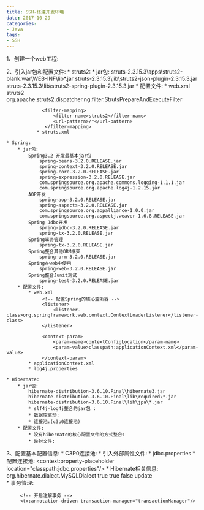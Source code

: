 ```yaml
---
title: SSH-搭建开发环境
date: 2017-10-29
categories:
- Java
tags:
- SSH
---
```

1、创建一个web工程:

2、引入jar包和配置文件:
    * struts2:
        * jar包:
            struts-2.3.15.3\apps\struts2-blank.war\WEB-INF\lib\*.jar
            struts-2.3.15.3\lib\struts2-json-plugin-2.3.15.3.jar
            struts-2.3.15.3\lib\struts2-spring-plugin-2.3.15.3.jar
        * 配置文件:
             * web.xml
                <!-- 配置Struts2的核心过滤器 -->
                <filter>
                     <filter-name>struts2</filter-name>
                     <filter-class>org.apache.struts2.dispatcher.ng.filter.StrutsPrepareAndExecuteFilter</filter-class>
                 </filter>
 
                 <filter-mapping>
                     <filter-name>struts2</filter-name>
                     <url-pattern>/*</url-pattern>
                  </filter-mapping>
               * struts.xml 

    * Spring:
        * jar包:
            Spring3.2 开发最基本jar包
                spring-beans-3.2.0.RELEASE.jar
                spring-context-3.2.0.RELEASE.jar
                spring-core-3.2.0.RELEASE.jar
                spring-expression-3.2.0.RELEASE.jar
                com.springsource.org.apache.commons.logging-1.1.1.jar
                com.springsource.org.apache.log4j-1.2.15.jar
            AOP开发
                spring-aop-3.2.0.RELEASE.jar
                spring-aspects-3.2.0.RELEASE.jar
                com.springsource.org.aopalliance-1.0.0.jar
                com.springsource.org.aspectj.weaver-1.6.8.RELEASE.jar
            Spring Jdbc开发
                spring-jdbc-3.2.0.RELEASE.jar
                spring-tx-3.2.0.RELEASE.jar
            Spring事务管理
                spring-tx-3.2.0.RELEASE.jar
            Spring整合其他ORM框架
                spring-orm-3.2.0.RELEASE.jar
            Spring在web中使用
                spring-web-3.2.0.RELEASE.jar
            Spring整合Junit测试
                spring-test-3.2.0.RELEASE.jar
        * 配置文件:
            * web.xml
                 <!-- 配置Spring的核心监听器 -->
                 <listener>
                     <listener-class>org.springframework.web.context.ContextLoaderListener</listener-class>
                 </listener>
 
                 <context-param>
                     <param-name>contextConfigLocation</param-name>
                     <param-value>classpath:applicationContext.xml</param-value>
                 </context-param>
            * applicationContext.xml
            * log4j.properties

    * Hibernate:
        * jar包:
            hibernate-distribution-3.6.10.Final\hibernate3.jar
            hibernate-distribution-3.6.10.Final\lib\required\*.jar
            hibernate-distribution-3.6.10.Final\lib\jpa\*.jar
            * slf4j-log4j整合的jar包 :
            * 数据库驱动:
            * 连接池:(c3p0连接池)
        * 配置文件:
            * 没有hibernate的核心配置文件的方式整合:
            * 映射文件:

3、配置基本配置信息:
    * C3P0连接池:
    * 引入外部属性文件:
        * jdbc.properties
    * 配置连接池:
         <!-- 配置连接池: -->
         <!-- 引入外部属性文件 -->
         <context:property-placeholder location="classpath:jdbc.properties"/>
         <!-- 配置C3P0连接池: -->
         <bean id="dataSource" class="com.mchange.v2.c3p0.ComboPooledDataSource">
             <property name="driverClass" value="${jdbc.driver}"/>
             <property name="jdbcUrl" value="${jdbc.url}"/>
             <property name="user" value="${jdbc.user}"/>
             <property name="password" value="${jdbc.password}"/>
         </bean>
    * Hibernate相关信息:
         <!-- Hibernate的相关信息 -->
         <bean id="sessionFactory" class="org.springframework.orm.hibernate3.LocalSessionFactoryBean">
             <!-- 注入连接池 -->
             <property name="dataSource" ref="dataSource"/>
             <!-- 配置Hibernate的其他的属性 -->
             <property name="hibernateProperties">
                 <props>
                     <prop key="hibernate.dialect">org.hibernate.dialect.MySQLDialect</prop>
                     <prop key="hibernate.show_sql">true</prop>
                     <prop key="hibernate.format_sql">true</prop>
                     <prop key="hibernate.connection.autocommit">false</prop>
                     <prop key="hibernate.hbm2ddl.auto">update</prop>
                 </props>
             </property>
             <!-- 配置Hibernate的映射文件 -->  
         </bean>
    * 事务管理:
         <!-- 事务管理: -->
         <!-- 事务管理器 -->
         <bean id="transactionManager" class="org.springframework.orm.hibernate3.HibernateTransactionManager">
             <property name="sessionFactory" ref="sessionFactory"/>
         </bean>
 
         <!-- 开启注解事务 -->
         <tx:annotation-driven transaction-manager="transactionManager"/>
